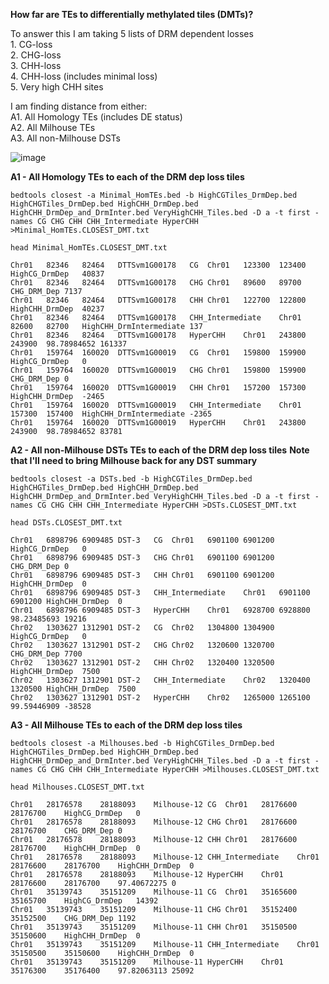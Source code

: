 **How far are TEs to differentially methylated tiles (DMTs)?**

To answer this I am taking 5 lists of DRM dependent losses \
    1.  CG-loss\
    2.  CHG-loss\
    3.  CHH-loss\
    4.  CHH-loss (includes minimal loss)\
    5.  Very high CHH sites
    
I am finding distance from either:\
    A1.  All Homology TEs (includes DE status)\
    A2.  All Milhouse TEs\
    A3.  All non-Milhouse DSTs
    
![image](https://user-images.githubusercontent.com/43852873/140659893-50b7e9e4-f23a-45a1-97bd-d6698de2f2b1.png)

**A1 - All Homology TEs to each of the DRM dep loss tiles**

````
bedtools closest -a Minimal_HomTEs.bed -b HighCGTiles_DrmDep.bed HighCHGTiles_DrmDep.bed HighCHH_DrmDep.bed HighCHH_DrmDep_and_DrmInter.bed VeryHighCHH_Tiles.bed -D a -t first -names CG CHG CHH CHH_Intermediate HyperCHH >Minimal_HomTEs.CLOSEST_DMT.txt

head Minimal_HomTEs.CLOSEST_DMT.txt 

Chr01	82346	82464	DTTSvm1G00178	CG	Chr01	123300	123400	HighCG_DrmDep	40837
Chr01	82346	82464	DTTSvm1G00178	CHG	Chr01	89600	89700	CHG_DRM_Dep	7137
Chr01	82346	82464	DTTSvm1G00178	CHH	Chr01	122700	122800	HighCHH_DrmDep	40237
Chr01	82346	82464	DTTSvm1G00178	CHH_Intermediate	Chr01	82600	82700	HighCHH_DrmIntermediate	137
Chr01	82346	82464	DTTSvm1G00178	HyperCHH	Chr01	243800	243900	98.78984652	161337
Chr01	159764	160020	DTTSvm1G00019	CG	Chr01	159800	159900	HighCG_DrmDep	0
Chr01	159764	160020	DTTSvm1G00019	CHG	Chr01	159800	159900	CHG_DRM_Dep	0
Chr01	159764	160020	DTTSvm1G00019	CHH	Chr01	157200	157300	HighCHH_DrmDep	-2465
Chr01	159764	160020	DTTSvm1G00019	CHH_Intermediate	Chr01	157300	157400	HighCHH_DrmIntermediate	-2365
Chr01	159764	160020	DTTSvm1G00019	HyperCHH	Chr01	243800	243900	98.78984652	83781
````

**A2 - All non-Milhouse DSTs TEs to each of the DRM dep loss tiles**
**Note that I'll need to bring Milhouse back for any DST summary**

````
bedtools closest -a DSTs.bed -b HighCGTiles_DrmDep.bed HighCHGTiles_DrmDep.bed HighCHH_DrmDep.bed HighCHH_DrmDep_and_DrmInter.bed VeryHighCHH_Tiles.bed -D a -t first -names CG CHG CHH CHH_Intermediate HyperCHH >DSTs.CLOSEST_DMT.txt

head DSTs.CLOSEST_DMT.txt

Chr01	6898796	6909485	DST-3	CG	Chr01	6901100	6901200	HighCG_DrmDep	0
Chr01	6898796	6909485	DST-3	CHG	Chr01	6901100	6901200	CHG_DRM_Dep	0
Chr01	6898796	6909485	DST-3	CHH	Chr01	6901100	6901200	HighCHH_DrmDep	0
Chr01	6898796	6909485	DST-3	CHH_Intermediate	Chr01	6901100	6901200	HighCHH_DrmDep	0
Chr01	6898796	6909485	DST-3	HyperCHH	Chr01	6928700	6928800	98.23485693	19216
Chr02	1303627	1312901	DST-2	CG	Chr02	1304800	1304900	HighCG_DrmDep	0
Chr02	1303627	1312901	DST-2	CHG	Chr02	1320600	1320700	CHG_DRM_Dep	7700
Chr02	1303627	1312901	DST-2	CHH	Chr02	1320400	1320500	HighCHH_DrmDep	7500
Chr02	1303627	1312901	DST-2	CHH_Intermediate	Chr02	1320400	1320500	HighCHH_DrmDep	7500
Chr02	1303627	1312901	DST-2	HyperCHH	Chr02	1265000	1265100	99.59446909	-38528

````

**A3 - All Milhouse TEs to each of the DRM dep loss tiles**

````
bedtools closest -a Milhouses.bed -b HighCGTiles_DrmDep.bed HighCHGTiles_DrmDep.bed HighCHH_DrmDep.bed HighCHH_DrmDep_and_DrmInter.bed VeryHighCHH_Tiles.bed -D a -t first -names CG CHG CHH CHH_Intermediate HyperCHH >Milhouses.CLOSEST_DMT.txt

head Milhouses.CLOSEST_DMT.txt 

Chr01	28176578	28188093	Milhouse-12	CG	Chr01	28176600	28176700	HighCG_DrmDep	0
Chr01	28176578	28188093	Milhouse-12	CHG	Chr01	28176600	28176700	CHG_DRM_Dep	0
Chr01	28176578	28188093	Milhouse-12	CHH	Chr01	28176600	28176700	HighCHH_DrmDep	0
Chr01	28176578	28188093	Milhouse-12	CHH_Intermediate	Chr01	28176600	28176700	HighCHH_DrmDep	0
Chr01	28176578	28188093	Milhouse-12	HyperCHH	Chr01	28176600	28176700	97.40672275	0
Chr01	35139743	35151209	Milhouse-11	CG	Chr01	35165600	35165700	HighCG_DrmDep	14392
Chr01	35139743	35151209	Milhouse-11	CHG	Chr01	35152400	35152500	CHG_DRM_Dep	1192
Chr01	35139743	35151209	Milhouse-11	CHH	Chr01	35150500	35150600	HighCHH_DrmDep	0
Chr01	35139743	35151209	Milhouse-11	CHH_Intermediate	Chr01	35150500	35150600	HighCHH_DrmDep	0
Chr01	35139743	35151209	Milhouse-11	HyperCHH	Chr01	35176300	35176400	97.82063113	25092

````
